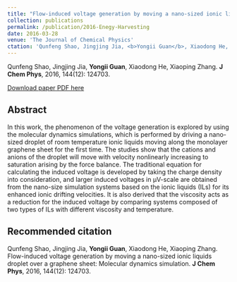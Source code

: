 ```yaml
---
title: "Flow-induced voltage generation by moving a nano-sized ionic liquids droplet over a graphene sheet: Molecular dynamics simulation"
collection: publications
permalink: /publication/2016-Enegy-Harvesting
date: 2016-03-28
venue: 'The Journal of Chemical Physics'
ctation: 'Qunfeng Shao, Jingjing Jia, <b>Yongii Guan</b>, Xiaodong He, Xiaoping Zhang. Flow-induced voltage generation by moving a nano-sized ionic liquids droplet over a graphene sheet: Molecular dynamics simulation. <b>J Chem Phys</b>, 2016, 144(12): 124703.'
---
```


Qunfeng Shao, Jingjing Jia, <b>Yongii Guan</b>, Xiaodong He, Xiaoping Zhang. <b>J Chem Phys</b>, 2016, 144(12): 124703.

[Download paper PDF here](https://github.com/Yongji-Guan/Yongji-Guan.github.io/blob/master/files/2016-1.pdf)

## Abstract
In this work, the phenomenon of the voltage generation is explored by using the molecular dynamics simulations, which is performed by driving a nano-sized droplet of room temperature ionic liquids moving along the monolayer graphene sheet for the first time. The studies show that the cations and anions of the droplet will move with velocity nonlinearly increasing to saturation arising by the force balance. The traditional equation for calculating the induced voltage is developed by taking the charge density into consideration, and larger induced voltages in µV-scale are obtained from the nano-size simulation systems based on the ionic liquids (ILs) for its enhanced ionic drifting velocities. It is also derived that the viscosity acts as a reduction for the induced voltage by comparing systems composed of two types of ILs with different viscosity and temperature.


## Recommended citation
Qunfeng Shao, Jingjing Jia, <b>Yongii Guan</b>, Xiaodong He, Xiaoping Zhang. Flow-induced voltage generation by moving a nano-sized ionic liquids droplet over a graphene sheet: Molecular dynamics simulation. <b>J Chem Phys</b>, 2016, 144(12): 124703.
